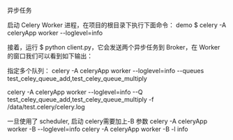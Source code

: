 异步任务

启动 Celery Worker 进程，在项目的根目录下执行下面命令：
demo $ celery -A celeryApp worker --loglevel=info

接着，运行 $ python client.py，它会发送两个异步任务到 Broker，在 Worker 的窗口我们可以看到如下输出：

指定多个队列：
celery -A celeryApp worker --loglevel=info --queues test_celey_queue_add,test_celey_queue_multiply

celery -A celeryApp worker --loglevel=info --Q test_celey_queue_add,test_celey_queue_multiply -f /data/test.celery/celery.log



一旦使用了 scheduler, 启动 celery需要加上-B 参数
celery -A celeryApp worker -B --loglevel=info
celery -A celeryApp worker -B -l info
